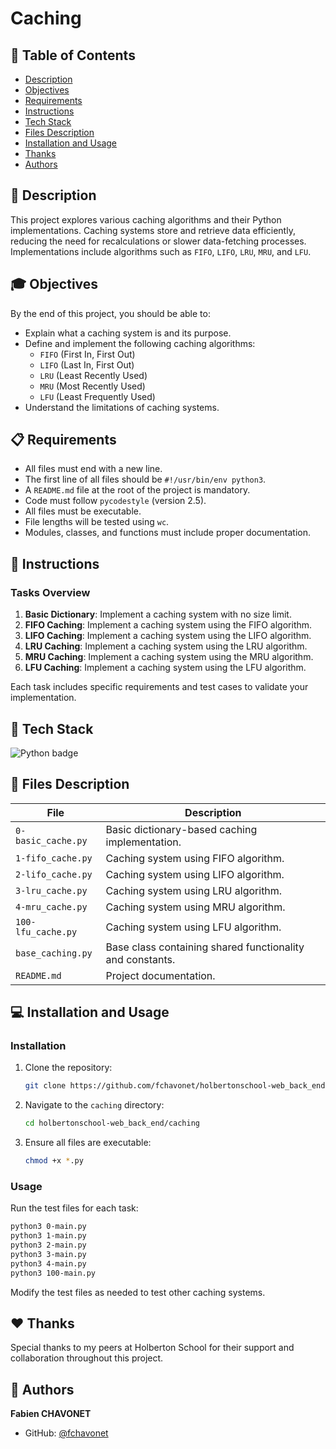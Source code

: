 # Caching

## 🔖 Table of Contents

- [Description](#description)
- [Objectives](#objectives)
- [Requirements](#requirements)
- [Instructions](#instructions)
- [Tech Stack](#tech-stack)
- [Files Description](#files-description)
- [Installation and Usage](#installation-and-usage)
- [Thanks](#thanks)
- [Authors](#authors)

## 📄 Description

This project explores various caching algorithms and their Python implementations. Caching systems store and retrieve data efficiently, reducing the need for recalculations or slower data-fetching processes. Implementations include algorithms such as `FIFO`, `LIFO`, `LRU`, `MRU`, and `LFU`.

## 🎓 Objectives

By the end of this project, you should be able to:

- Explain what a caching system is and its purpose.
- Define and implement the following caching algorithms:
    - `FIFO` (First In, First Out)
    - `LIFO` (Last In, First Out)
    - `LRU` (Least Recently Used)
    - `MRU` (Most Recently Used)
    - `LFU` (Least Frequently Used)
- Understand the limitations of caching systems.

## 📋 Requirements

- All files must end with a new line.
- The first line of all files should be `#!/usr/bin/env python3`.
- A `README.md` file at the root of the project is mandatory.
- Code must follow `pycodestyle` (version 2.5).
- All files must be executable.
- File lengths will be tested using `wc`.
- Modules, classes, and functions must include proper documentation.

## 📝 Instructions

### Tasks Overview

1. **Basic Dictionary**: Implement a caching system with no size limit.
2. **FIFO Caching**: Implement a caching system using the FIFO algorithm.
3. **LIFO Caching**: Implement a caching system using the LIFO algorithm.
4. **LRU Caching**: Implement a caching system using the LRU algorithm.
5. **MRU Caching**: Implement a caching system using the MRU algorithm.
6. **LFU Caching**: Implement a caching system using the LFU algorithm.

Each task includes specific requirements and test cases to validate your implementation.

## 🔨 Tech Stack

<p align="left">
        <img src="https://img.shields.io/badge/PYTHON-3776ab?logo=python&logoColor=white&style=for-the-badge" alt="Python badge">
</p>

## 📂 Files Description

| **File**           | **Description**                                           |
|---------------------|-----------------------------------------------------------|
| `0-basic_cache.py`  | Basic dictionary-based caching implementation.            |
| `1-fifo_cache.py`   | Caching system using FIFO algorithm.                      |
| `2-lifo_cache.py`   | Caching system using LIFO algorithm.                      |
| `3-lru_cache.py`    | Caching system using LRU algorithm.                       |
| `4-mru_cache.py`    | Caching system using MRU algorithm.                       |
| `100-lfu_cache.py`  | Caching system using LFU algorithm.                       |
| `base_caching.py`   | Base class containing shared functionality and constants. |
| `README.md`         | Project documentation.                                    |

## 💻 Installation and Usage

### Installation

1. Clone the repository:
     ```bash
     git clone https://github.com/fchavonet/holbertonschool-web_back_end.git
     ```
2. Navigate to the `caching` directory:
     ```bash
     cd holbertonschool-web_back_end/caching
     ```
3. Ensure all files are executable:
     ```bash
     chmod +x *.py
     ```

### Usage

Run the test files for each task:
```bash
python3 0-main.py
python3 1-main.py
python3 2-main.py
python3 3-main.py
python3 4-main.py
python3 100-main.py
```

Modify the test files as needed to test other caching systems.

## ♥️ Thanks

Special thanks to my peers at Holberton School for their support and collaboration throughout this project.

## 👷 Authors

**Fabien CHAVONET**  
- GitHub: [@fchavonet](https://github.com/fchavonet)

